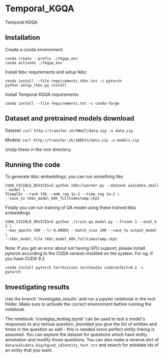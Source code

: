 # Temporal_KGQA
Temporal KGQA

## Installation

Create a conda environment
``` 
conda create --prefix ./tkgqa_env 
conda activate ./tkgqa_env
```
Install tkbc requirements and setup tkbc
```
conda install --file requirements_tkbc.txt -c pytorch
python setup_tkbc.py install
```
Install Temporal KGQA requirements
```
conda install --file requirements.txt -c conda-forge
```
## Dataset and pretrained models download

Dataset: ``curl http://transfer.sh/6Nm27/data.zip -o data.zip``

Models: ``curl http://transfer.sh/10EKIn/data.zip -o models.zip``

Unzip these in the root directory.

## Running the code

To generate tkbc embeddings, you can run something like

```
CUDA_VISIBLE_DEVICES=5 python tkbc/learner.py --dataset wikidata_small --model \
TComplEx --rank 156 --emb_reg 1e-2 --time_reg 1e-2 \
--save_to tkbc_model_60k_fulltimestamp.ckpt
```

Finally you can run training of QA model using these trained tkbc embeddings
```
CUDA_VISIBLE_DEVICES=5 python ./train_qa_model.py --frozen 1 --eval_k 1 \
--max_epochs 500 --lr 0.00002 --batch_size 100 --save_to output_model \
--tkbc_model_file tkbc_model_60k_fulltimestamp.ckpt
```

Note: If you get an error about not having GPU support, please install pytorch according to the CUDA version installed on the system. For eg. if you have CUDA 9.2
```
conda install pytorch torchvision torchaudio cudatoolkit=9.2 -c pytorch
```

## Investigating results

Use the branch 'investigate_results' and run a jupyter notebook in the root folder. Make sure to activate the correct environment before running the notebook

The notebook 'cronkgqa_testing.ipynb' can be used to test a model's responses to any textual question, provided you give the list of entities and times in the question as well - this is needed since perfect entity linking is assumed. You can explore the dataset for questions which have entity annotation and modify those questions. You can also make a reverse dict of ``data/wikidata_big/kg/wd_id2entity_text.txt`` and search for wikidata ids of an entity that you want.